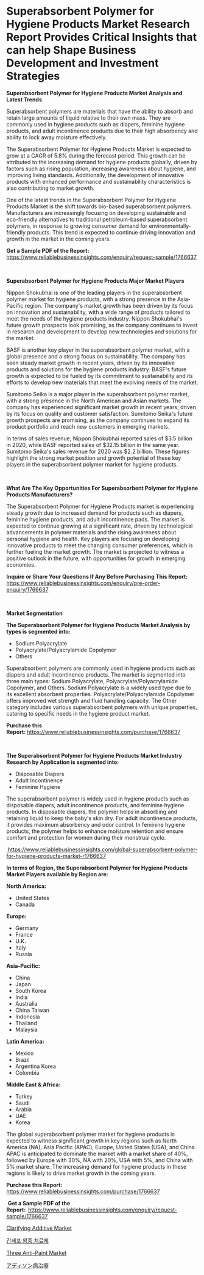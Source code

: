 <p><h1>Superabsorbent Polymer for Hygiene Products Market Research Report Provides Critical Insights that can help Shape Business Development and Investment Strategies</h1></p><p><strong>Superabsorbent Polymer for Hygiene Products Market Analysis and Latest Trends</strong></p>
<p><p>Superabsorbent polymers are materials that have the ability to absorb and retain large amounts of liquid relative to their own mass. They are commonly used in hygiene products such as diapers, feminine hygiene products, and adult incontinence products due to their high absorbency and ability to lock away moisture effectively.</p><p>The Superabsorbent Polymer for Hygiene Products Market is expected to grow at a CAGR of 5.8% during the forecast period. This growth can be attributed to the increasing demand for hygiene products globally, driven by factors such as rising population, increasing awareness about hygiene, and improving living standards. Additionally, the development of innovative products with enhanced performance and sustainability characteristics is also contributing to market growth.</p><p>One of the latest trends in the Superabsorbent Polymer for Hygiene Products Market is the shift towards bio-based superabsorbent polymers. Manufacturers are increasingly focusing on developing sustainable and eco-friendly alternatives to traditional petroleum-based superabsorbent polymers, in response to growing consumer demand for environmentally-friendly products. This trend is expected to continue driving innovation and growth in the market in the coming years.</p></p>
<p><strong>Get a Sample PDF of the Report:&nbsp;</strong> <a href="https://www.reliablebusinessinsights.com/enquiry/request-sample/1766637">https://www.reliablebusinessinsights.com/enquiry/request-sample/1766637</a></p>
<p>&nbsp;</p>
<p><strong>Superabsorbent Polymer for Hygiene Products Major Market Players</strong></p>
<p><p>Nippon Shokubhai is one of the leading players in the superabsorbent polymer market for hygiene products, with a strong presence in the Asia-Pacific region. The company's market growth has been driven by its focus on innovation and sustainability, with a wide range of products tailored to meet the needs of the hygiene products industry. Nippon Shokubhai's future growth prospects look promising, as the company continues to invest in research and development to develop new technologies and solutions for the market.</p><p>BASF is another key player in the superabsorbent polymer market, with a global presence and a strong focus on sustainability. The company has seen steady market growth in recent years, driven by its innovative products and solutions for the hygiene products industry. BASF's future growth is expected to be fueled by its commitment to sustainability and its efforts to develop new materials that meet the evolving needs of the market.</p><p>Sumitomo Seika is a major player in the superabsorbent polymer market, with a strong presence in the North American and Asian markets. The company has experienced significant market growth in recent years, driven by its focus on quality and customer satisfaction. Sumitomo Seika's future growth prospects are promising, as the company continues to expand its product portfolio and reach new customers in emerging markets.</p><p>In terms of sales revenue, Nippon Shokubhai reported sales of $3.5 billion in 2020, while BASF reported sales of $32.15 billion in the same year. Sumitomo Seika's sales revenue for 2020 was $2.2 billion. These figures highlight the strong market position and growth potential of these key players in the superabsorbent polymer market for hygiene products.</p></p>
<p>&nbsp;</p>
<p><strong>What Are The Key Opportunities For Superabsorbent Polymer for Hygiene Products Manufacturers?</strong></p>
<p><p>The Superabsorbent Polymer for Hygiene Products market is experiencing steady growth due to increased demand for products such as diapers, feminine hygiene products, and adult incontinence pads. The market is expected to continue growing at a significant rate, driven by technological advancements in polymer materials and the rising awareness about personal hygiene and health. Key players are focusing on developing innovative products to meet the changing consumer preferences, which is further fueling the market growth. The market is projected to witness a positive outlook in the future, with opportunities for growth in emerging economies.</p></p>
<p><strong>Inquire or Share Your Questions If Any Before Purchasing This Report:</strong> <a href="https://www.reliablebusinessinsights.com/enquiry/pre-order-enquiry/1766637">https://www.reliablebusinessinsights.com/enquiry/pre-order-enquiry/1766637</a></p>
<p>&nbsp;</p>
<p><strong>Market Segmentation</strong></p>
<p><strong>The Superabsorbent Polymer for Hygiene Products Market Analysis by types is segmented into:</strong></p>
<p><ul><li>Sodium Polyacrylate</li><li>Polyacrylate/Polyacrylamide Copolymer</li><li>Others</li></ul></p>
<p><p>Superabsorbent polymers are commonly used in hygiene products such as diapers and adult incontinence products. The market is segmented into three main types: Sodium Polyacrylate, Polyacrylate/Polyacrylamide Copolymer, and Others. Sodium Polyacrylate is a widely used type due to its excellent absorbent properties. Polyacrylate/Polyacrylamide Copolymer offers improved wet strength and fluid handling capacity. The Other category includes various superabsorbent polymers with unique properties, catering to specific needs in the hygiene product market.</p></p>
<p><strong>Purchase this Report:&nbsp;</strong><a href="https://www.reliablebusinessinsights.com/purchase/1766637">https://www.reliablebusinessinsights.com/purchase/1766637</a></p>
<p>&nbsp;</p>
<p><strong>The Superabsorbent Polymer for Hygiene Products Market Industry Research by Application is segmented into:</strong></p>
<p><ul><li>Disposable Diapers</li><li>Adult Incontinence</li><li>Feminine Hygiene</li></ul></p>
<p><p>The superabsorbent polymer is widely used in hygiene products such as disposable diapers, adult incontinence products, and feminine hygiene products. In disposable diapers, the polymer helps in absorbing and retaining liquid to keep the baby's skin dry. For adult incontinence products, it provides maximum absorbency and odor control. In feminine hygiene products, the polymer helps to enhance moisture retention and ensure comfort and protection for women during their menstrual cycle.</p></p>
<p><a href="https://www.reliablebusinessinsights.com/global-superabsorbent-polymer-for-hygiene-products-market-r1766637">&nbsp;https://www.reliablebusinessinsights.com/global-superabsorbent-polymer-for-hygiene-products-market-r1766637</a></p>
<p><strong>In terms of Region, the Superabsorbent Polymer for Hygiene Products Market Players available by Region are:</strong></p>
<p>
    <p> <strong> North America: </strong>
        <ul>
            <li>United States</li>
            <li>Canada</li>
        </ul>
        </p> 
    <p> <strong> Europe: </strong>
        <ul>
            <li>Germany</li>
            <li>France</li>
            <li>U.K.</li>
            <li>Italy</li>
            <li>Russia</li>
        </ul>
        </p> 
    <p> <strong> Asia-Pacific: </strong>
        <ul>
            <li>China</li>
            <li>Japan</li>
            <li>South Korea</li>
            <li>India</li>
            <li>Australia</li>
            <li>China Taiwan</li>
            <li>Indonesia</li>
            <li>Thailand</li>
            <li>Malaysia</li>
        </ul>
        </p> 
    <p> <strong> Latin America: </strong>
        <ul>
            <li>Mexico</li>
            <li>Brazil</li>
            <li>Argentina Korea</li>
            <li>Colombia</li>
        </ul>
        </p> 
    <p> <strong> Middle East & Africa: </strong>
        <ul>
            <li>Turkey</li>
            <li>Saudi</li>
            <li>Arabia</li>
            <li>UAE</li>
            <li>Korea</li>
        </ul>
    </p>
    </p>
<p><p>The global superabsorbent polymer market for hygiene products is expected to witness significant growth in key regions such as North America (NA), Asia Pacific (APAC), Europe, United States (USA), and China. APAC is anticipated to dominate the market with a market share of 40%, followed by Europe with 30%, NA with 20%, USA with 5%, and China with 5% market share. The increasing demand for hygiene products in these regions is likely to drive market growth in the coming years.</p></p>
<p><strong>Purchase this Report: </strong><a href="https://www.reliablebusinessinsights.com/purchase/1766637">https://www.reliablebusinessinsights.com/purchase/1766637</a></p>
<p>&nbsp;<strong>Get a Sample PDF of the Report:&nbsp;&nbsp;</strong><a href="https://www.reliablebusinessinsights.com/enquiry/request-sample/1766637">https://www.reliablebusinessinsights.com/enquiry/request-sample/1766637</a></p>
<p><strong></strong></p>
<p><p><a href="https://github.com/AlysaLedner2023/Market-Research-Report-List-1/blob/main/clarifying-additive-market.md">Clarifying Additive Market</a></p><p><a href="https://github.com/vanessagrant665567/Market-Research-Report-List-1/blob/main/3143232142901.md">간세포 암종 치료제</a></p><p><a href="https://github.com/JermaineCrona2023/Market-Research-Report-List-1/blob/main/three-anti-paint-market.md">Three Anti-Paint Market</a></p><p><a href="https://github.com/FredaJerde/Market-Research-Report-List-1/blob/main/1852481137391.md">アディソン病治療</a></p></p>